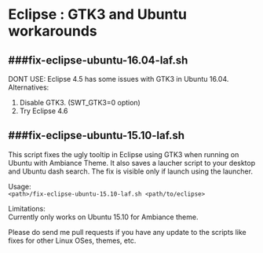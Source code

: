 # Eclipse : GTK3 and Ubuntu workarounds

###fix-eclipse-ubuntu-16.04-laf.sh
-------------------------------
DONT USE: 
Eclipse 4.5 has some issues with GTK3 in Ubuntu 16.04. 
Alternatives:
  1. Disable GTK3. (SWT_GTK3=0 option)
  2. Try Eclipse 4.6

###fix-eclipse-ubuntu-15.10-laf.sh
-------------------------------
This script fixes the ugly tooltip in Eclipse using GTK3 when running on Ubuntu with Ambiance Theme.
It also saves a laucher script to your desktop and Ubuntu dash search. The fix is visible only if
launch using the launcher.

Usage:  
`<path>/fix-eclipse-ubuntu-15.10-laf.sh <path/to/eclipse>`

Limitations:  
Currently only works on Ubuntu 15.10 for Ambiance theme.

Please do send me pull requests if you have any update to the scripts like fixes for other Linux OSes, themes, etc.  



